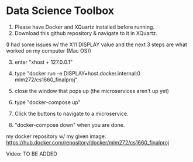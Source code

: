 # Data Science Toolbox

1. Please have Docker  and XQuartz installed before running.
2. Download this github repository & navigate to it in XQuartz.

(I had some issues w/ the X11 DISPLAY value and the next 3 steps are what worked on my computer (Mac OS))

3. enter "xhost + 127.0.0.1"
4. type "docker run -e DISPLAY=host.docker.internal:0 mlm272/cs1660_finalproj"
5. close the window that pops up (the microservices aren't up yet)

6. type "docker-compose up"
7. Click the buttons to navigate to a microservice.
8. "docker-compose down" when you are done.

my docker repository w/ my given image:
https://hub.docker.com/repository/docker/mlm272/cs1660_finalproj

Video:
TO BE ADDED
